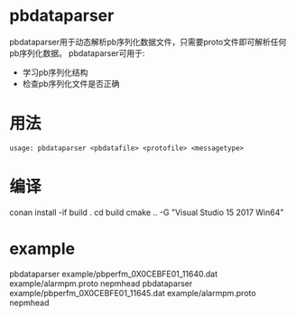 # pbdataparser
pbdataparser用于动态解析pb序列化数据文件，只需要proto文件即可解析任何pb序列化数据。
pbdataparser可用于:
* 学习pb序列化结构
* 检查pb序列化文件是否正确

# 用法
```usage: pbdataparser <pbdatafile> <protofile> <messagetype>```
  
# 编译
conan install -if build .
cd build
cmake .. -G "Visual Studio 15 2017 Win64"

# example
pbdataparser example/pbperfm_0X0CEBFE01_11640.dat example/alarmpm.proto nepmhead
pbdataparser example/pbperfm_0X0CEBFE01_11645.dat example/alarmpm.proto nepmhead
